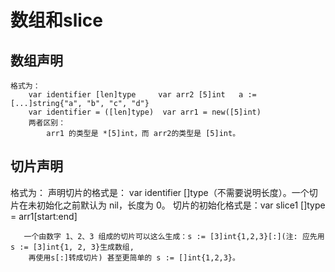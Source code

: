 # 数组和slice


## 数组声明
    格式为：
        var identifier [len]type     var arr2 [5]int   a := [...]string{"a", "b", "c", "d"}
        var identifier = ([len]type)  var arr1 = new([5]int)
        两者区别：
            arr1 的类型是 *[5]int，而 arr2的类型是 [5]int。
    
## 切片声明
   格式为：
       声明切片的格式是： var identifier []type（不需要说明长度）。一个切片在未初始化之前默认为 nil，长度为 0。
       切片的初始化格式是：var slice1 []type = arr1[start:end]
       
       一个由数字 1、2、3 组成的切片可以这么生成：s := [3]int{1,2,3}[:](注: 应先用s := [3]int{1, 2, 3}生成数组,
        再使用s[:]转成切片) 甚至更简单的 s := []int{1,2,3}。